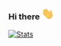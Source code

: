 ### Hi there <img src="https://github.com/iva1010/iva1010/blob/main/hi-hand.gif" width="25px">

[![Stats](https://github-readme-stats.vercel.app/api?username=iva1010&title_color=f85149&icon_color=f85149&text_color=f85149&bg_color=0d1117&border_color=f85149&show_icons=true)](https://github.com/iva1010?tab=repositories)
